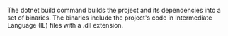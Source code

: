 The dotnet build command builds the project and its dependencies into a set of binaries. The binaries include the project's code in Intermediate Language (IL) files with a .dll extension.